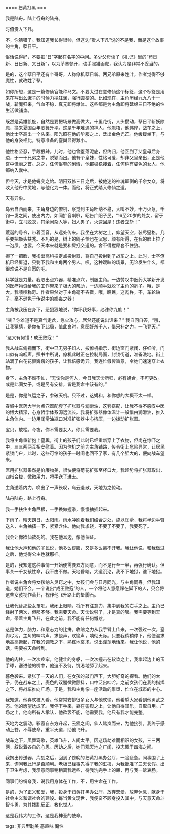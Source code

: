 ==== 扫黄打黑 ===

我是陆舟。陆上行舟的陆舟。

时值贵人下凡。

不，你猜错了。我知道我长得很帅，但这边“贵人下凡”说的不是我，而是这个故事的主角，孽日平。

俗话说得好，不要把“日”字起在名字的中间。多少父母读了《礼记》里的“苟日新、日日新、又日新”，以为茅塞顿开，动手照猫画虎，我认为是非常不妥当的。

是的，这个孽日平还有个哥哥，人称僚机孽日新。两兄弟原来姓叶，作者觉得不够魔性，就改姓了孽。

如你所想，这是一篇修仙官能种马文。不要太过在意修仙这个标签，这个标签是用来在写出幺蛾子的时候力挽狂澜，强行圆梗的。比如现在，主角历经九九八十一战，斩魔归来，气血不稳，真元即将爆体。这些都是为主角即将延绵三日不绝的性生活做铺垫。

既然是英雄凯旋，自然是要把场景做高做大。十里花街，人头攒动，孽日平斩妖除魔，换来夏国百年歌舞升平。这是千年难遇的神人，他魁梧，他伟岸，战车之上，他比士卒高出一个头来。阳光照在他的华服之上，泛出金色光芒。他缓缓坐下，与他的身姿相比，特意准备的銮舆显得渺小。

他性格坚忍，手段狠辣。儿时，他也曾堕落泥底，但终归，他回到了父皇母后身边，于一干兄弟之中，脱颖而出。他有个皇妹，性格可爱，却非父皇亲出，正是他宫中佳丽之首。总之，任何俗套的剧情，他都稳稳接着，任何稍有姿色的女人，他都纳入囊中。

但今天，才是他蜕变之始。阴阳双修三日之后，被他迷的神魂颠倒的千余女众，将收入他丹中灵地，与他化为一体。而他，将正式踏入修仙之道。

天有异象。

乌云自西而来，主角身边的僚机，察觉到主角吐纳不稳，大叫不妙，十万火急，千钧一发之间，使出内力，如同扩音喇叭，昭告广阳子民，“16至20岁的处女，留于街中，立马脱衣，其余闲杂人等，妇人男子，火速回屋！违者立斩！”

荒诞的号令，带着回音，从远处传来。我坐在大树之上，仰望天空，装尽逼格，几乎要把额头扶秃。不巧的是，树上的鸽子恰也在沉思，颇有所得，在我的脸上拉了一泡屎。也罢，今天本来就是要和屎打交道的。舍不得搅屎套不住狼。

擦了一把脸，我掏出高科技定点投射器，将自己投射到了战车之上。此时，士卒僚机已经屏退，只剩下我和主角两个男人。哎，这种暧昧的场景，无论发生什么，都很难说不是自愿的吧。

科学就是力量。我取出点穴器，精准点穴，制服主角。一边赞叹中医药大学新开发的医疗物资给我的工作带来了极大的帮助，一边顺手就脱了主角的裤子。哦，是大。我啧啧称奇。作者果然对于主角毫不吝啬，哦，瞧瞧，这肉杵，不，车轮轴子，毫不逊色于传说中的嫪毐之器！

主角被我压在身下，恶狠狠地说，“你坏我好事，必诛你九族！”

“咦？你难道不是真气走岔，急火攻心，居然还能说出话来？” 我自问自答，“哦，让我猜猜，是你布下此局，值此良时，意图奸杀千人，借采补之力，一飞登天。”

“这又有何错！成王败寇！”

我从战车俯视而下，街中已无男子妇人，按僚机指示，街边窗门紧闭，仔细听，门口似有呜咽声。照书中所说，僚机此时正在控制局面，封锁街道，准备洗地。街上站满了白花花颤巍巍的孩子，让我倍感诡异。我连忙假传旨意，令她们速速穿上衣物。

身下，主角不慌不忙，“无论你是何人，今日我天命所归，必有媾合，不可更改。或是此间女子，或是另有安排，皆是我命中该有的。”

是是，你是气运之子，参破天机。只不过，这媾和，和你想的大概不太一样。

春城中医药大学为点穴器配套了扩张器与润滑油，这套搭配，让我不得不感叹中医的博大精深，心身哲学体系源远流长。我将扩张器像体温计一般借由润滑油，推入主角体内。一边用润滑油瓶口对准扩张器中心挤压，一边拨动扩张器。

宝贝，放松。今夜，你不需要女人，你只需要我。

我将主角重新抱上銮舆，街上的孩子们此时已经重新穿上了衣物，但尚在惊吓之中，三三两两互相安慰着。因为僚机之前为主角铺路，传令街上危险异常，让居民紧锁门户，此时，这些可怜的孩子一时间也回不了家，有几个胆大的，便向战车望来。

医用扩张器果然是价廉物美，很快便将菊花扩张至杯口大，我趁势将扩张器取出，四指合拢，微微用力，将手送了进去。

主角透着内力，唤出了一声长叹，乌云退散，天地为之惊动。

陆舟陆舟，路上行舟。

我一手扶住主角巨根，一手换做握拳，慢慢抽插起来。

下雨了。晴天朗日，太阳雨。雨水冲刷着我们结合之处，施以润滑，我将半边手臂送入，主角抽搐一下，紧紧含住。他向我求饶，不要了不要了，我要死了。

我会让你欲仙欲死的。我在他耳边，像他保证。

我让他大声和他的子民说，他多么舒服，又是多么离不开我。我让他说，和我做过之后，他觉得公主也就那样。

是的，我知道这种事情一开始便需要双方同意，而不是行至一半，再强行确认。但事关一千女孩性命，我不由不做。天地昏暗，大道沉沦，我不下地狱，谁下地狱。

作者说主角会将女孩纳入灵窍之中，女孩们会与日月同光，与主角同寿。但我知道，她们不会。一个说出“成王败寇”的人，一个将他人意愿踩在脚下的人，只会将这些女孩视作草芥，视作他飞升路上的垫脚石。

让我代替那些女孩吧。我闭上眼睛，将所有注意力，集中到我的右手之上。主角已经射了两次，但那不够。我需要天命。天命说够了，才是真的够。我需要等到天命，带着主角飞升，在此之前，我不能有任何懈怠。

这是体力，脑力，和意志力的比拼。收缩之力从我手臂上传来，一次强过一次。銮舆尽污，主角的呻吟声，求饶声，欢愉声，响彻天际。只要我稍稍停下，他便渴求地高高撅起，在我的调教之下，熟练地哀求，说出淫荡地话来。我让他说，他的话，需要被天命听到。

他的肉柱，一次次痉挛，他健壮的身躯，一次次撞击在软垫之上，我拿起边上的玉手球，塞进他的嘴中，他迫不及待，饥渴地舔了起来。

暮色袭来。紧张了一天的人们，在女孩的敲门声下，大胆好奇的探看。他们的太子，仍在战车之上，麦色的双腿微微颤抖，口中泛出呻吟。之前女孩们在我的指挥之下，将战车推向广场。于是，我和主角像一座活动的雕塑，伫立在城市的中心。

我知道，他喜欢被人看。他常常安排很多女人与他欢愉，他希望大家看到他勇武之态。他的愿望达成了。我停下手来，靠在銮舆之上，让他自得其乐，自取自用。广场之上，他向所有人承认，他欲罢不能，他需要我，他只有我才能完整。

天地为之震动。彩霞自东方升起，云雾之间，仙人踏岚而来，为他接引。我终于感动上苍，不辱使命，重平天道，助他飞升。

战车之下，凤舞鸾歌，英雄飞升，人间太平。因这场劫难而相识的女孩，三三两两，叙说着各自的心思。历劫之后，她们观天地之广阔，投志趣于四海之间。

我掏出传送器，片刻之后，回到了傍晚的扫黄打黑办公厅，一脸疲惫。同事围了上来，询问我此行是否顺利。老板已经事先得了我的汇报，为我批准了三天长假。出于卫生考虑，我示意同事稍稍离我远些，待我洗完手上的屎，再与我一诉衷肠。

同事们纷纷夸我，说我用身体在工作，不，用生命在工作。

是的，为了正义和爱，我，投身于扫黄打黑办公厅，放弃恋爱，放弃休息，献身于社会主义和谐社会的建设。每当黄文现世，我便奋不顾身投入其中，与天意天命斗智斗勇，为其拨乱反正，教化世人。

这是我伟大的工作，这是我神圣的使命。

tags: 非典型耽美 恶趣味 魔性